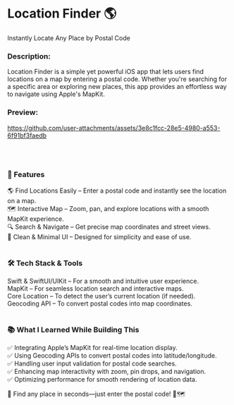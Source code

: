 <h1>Location Finder 🌎</h1> 
 Instantly Locate Any Place by Postal Code
<h3> Description:</h3>
Location Finder is a simple yet powerful iOS app that lets users find locations on a map by entering a postal code. Whether you're searching for a specific area or exploring new places, this app provides an effortless way to navigate using Apple's MapKit.
<br>
<h3> Preview:</h3>


https://github.com/user-attachments/assets/3e8c1fcc-28e5-4980-a553-6f91bf3faedb

<br><br>

<h3>🚀 Features</h3>
🌎 Find Locations Easily – Enter a postal code and instantly see the location on a map.<br>
🗺 Interactive Map – Zoom, pan, and explore locations with a smooth MapKit experience.<br>
🔍 Search & Navigate – Get precise map coordinates and street views.<br>
🎨 Clean & Minimal UI – Designed for simplicity and ease of use.<br><br>

<h3>🛠️ Tech Stack & Tools</h3>
Swift & SwiftUI/UIKit – For a smooth and intuitive user experience.<br>
MapKit – For seamless location search and interactive maps.<br>
Core Location – To detect the user’s current location (if needed).<br>
Geocoding API – To convert postal codes into map coordinates.<br><br>

<h3>📚 What I Learned While Building This</h3>
✅ Integrating Apple’s MapKit for real-time location display.<br>
✅ Using Geocoding APIs to convert postal codes into latitude/longitude.<br>
✅ Handling user input validation for postal code searches.<br>
✅ Enhancing map interactivity with zoom, pin drops, and navigation.<br>
✅ Optimizing performance for smooth rendering of location data.<br>

📲 Find any place in seconds—just enter the postal code! 🚀🗺



